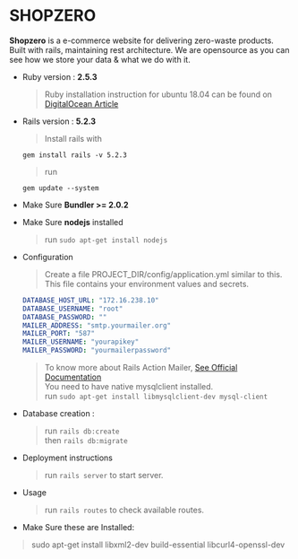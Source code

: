# SHOPZERO


**Shopzero** is a e-commerce website for delivering zero-waste products.
Built with rails, maintaining rest architecture. We are opensource as you can see how we store your data & what we do with it.

* Ruby version : **2.5.3**
  > Ruby installation instruction for ubuntu 18.04 can be found on [DigitalOcean Article](https://www.digitalocean.com/community/tutorials/how-to-install-ruby-on-rails-with-rbenv-on-ubuntu-18-04)

* Rails version : **5.2.3**
  > Install rails with 
  ```
  gem install rails -v 5.2.3
  ```   
  > run 
  ```
  gem update --system
  ```

* Make Sure  **Bundler >= 2.0.2**

* Make Sure  **nodejs** installed
  > run `sudo apt-get install nodejs`

* Configuration

  > Create a file PROJECT_DIR/config/application.yml similar to this. This file contains your environment values and secrets.
    ```yaml
    DATABASE_HOST_URL: "172.16.238.10"
    DATABASE_USERNAME: "root"
    DATABASE_PASSWORD: ""
    MAILER_ADDRESS: "smtp.yourmailer.org"
    MAILER_PORT: "587"
    MAILER_USERNAME: "yourapikey"
    MAILER_PASSWORD: "yourmailerpassword"
  ```    
  > To know more about Rails Action Mailer, [See Official Documentation](https://guides.rubyonrails.org/action_mailer_basics.html)    
  > You need to have native mysqlclient installed.   
  > run `sudo apt-get install libmysqlclient-dev mysql-client`

* Database creation : 
  
  > run  `rails db:create`    
  > then `rails db:migrate`

* Deployment instructions
  
  > run `rails server` to start server.
  
* Usage

  > run `rails routes` to check available routes.
  
 * Make Sure these are Installed:
 
  > sudo apt-get install libxml2-dev build-essential libcurl4-openssl-dev

